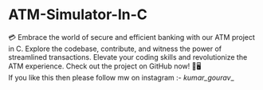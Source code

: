 # ATM-Simulator-In-C
💳 Embrace the world of secure and efficient banking with our ATM project in C. Explore the codebase, contribute, and witness the power of streamlined transactions. Elevate your coding skills and revolutionize the ATM experience. Check out the project on GitHub now! 🚀🖥️
<br>
If you like this then please follow mw on instagram :- _kumar_gourav__
